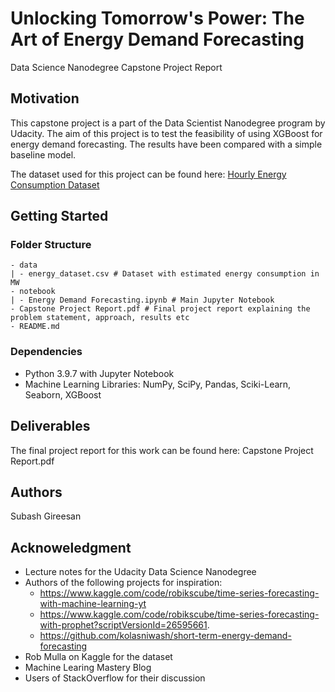 # Unlocking Tomorrow's Power: The Art of Energy Demand Forecasting 
Data Science Nanodegree Capstone Project Report

## Motivation

This capstone project is a part of the Data Scientist Nanodegree program by Udacity. The aim of this project is to test the feasibility of using XGBoost for energy demand forecasting. The results have been compared with a simple baseline model. 

The dataset used for this project can be found here: [Hourly Energy Consumption Dataset](https://www.kaggle.com/datasets/robikscube/hourly-energy-consumption)

## Getting Started

### Folder Structure 
```
- data
| - energy_dataset.csv # Dataset with estimated energy consumption in MW
- notebook
| - Energy Demand Forecasting.ipynb # Main Jupyter Notebook
- Capstone Project Report.pdf # Final project report explaining the problem statement, approach, results etc
- README.md
```

### Dependencies

* Python 3.9.7 with Jupyter Notebook
* Machine Learning Libraries: NumPy, SciPy, Pandas, Sciki-Learn, Seaborn, XGBoost


## Deliverables

The final project report for this work can be found here: Capstone Project Report.pdf


## Authors

Subash Gireesan

## Acknoweledgment

* Lecture notes for the Udacity Data Science Nanodegree
* Authors of the following projects for inspiration: 
    - https://www.kaggle.com/code/robikscube/time-series-forecasting-with-machine-learning-yt
    - https://www.kaggle.com/code/robikscube/time-series-forecasting-with-prophet?scriptVersionId=26595661.
    - https://github.com/kolasniwash/short-term-energy-demand-forecasting
* Rob Mulla on Kaggle for the dataset
* Machine Learing Mastery Blog
* Users of StackOverflow for their discussion